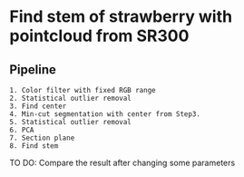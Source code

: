 # Find stem of strawberry with pointcloud from SR300
## Pipeline
```
1. Color filter with fixed RGB range
2. Statistical outlier removal
3. Find center
4. Min-cut segmentation with center from Step3.
5. Statistical outlier removal
6. PCA
7. Section plane 
8. Find stem
```

TO DO: Compare the result after changing some parameters
